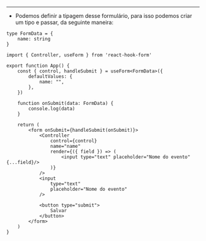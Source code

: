___
- Podemos definir a tipagem desse formulário, para isso podemos criar um tipo e passar, da seguinte maneira:
```tsx
type FormData = {
	name: string
}

import { Controller, useForm } from 'react-hook-form'

export function App() {
	const { control, handleSubmit } = useForm<FormData>({
		defaultValues: {
			name: "",
		},
	})

	function onSubmit(data: FormData) {
		console.log(data)
	}

	return (
		<form onSubmit={handleSubmit(onSubmit)}>
			<Controller 
				control={control}
				name="name"
				render={({ field }) => (
					<input type="text" placeholder="Nome do evento" {...field}/>
				)}
			/>
			<input 
				type="text"
				placeholder="Nome do evento"
			/>

			<button type="submit">
				Salvar
			</button>
		</form>
	)
}
```